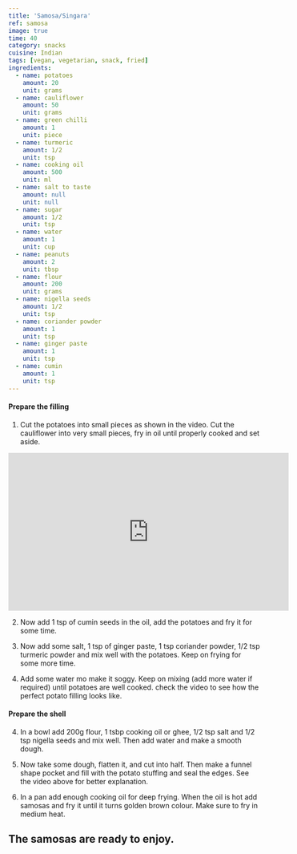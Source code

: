 ```yaml
---
title: 'Samosa/Singara'
ref: samosa
image: true
time: 40
category: snacks
cuisine: Indian
tags: [vegan, vegetarian, snack, fried]
ingredients:
  - name: potatoes
    amount: 20
    unit: grams
  - name: cauliflower
    amount: 50
    unit: grams
  - name: green chilli
    amount: 1
    unit: piece
  - name: turmeric
    amount: 1/2
    unit: tsp
  - name: cooking oil
    amount: 500
    unit: ml
  - name: salt to taste
    amount: null
    unit: null
  - name: sugar
    amount: 1/2
    unit: tsp
  - name: water
    amount: 1
    unit: cup
  - name: peanuts
    amount: 2
    unit: tbsp
  - name: flour
    amount: 200
    unit: grams
  - name: nigella seeds
    amount: 1/2
    unit: tsp
  - name: coriander powder
    amount: 1
    unit: tsp
  - name: ginger paste
    amount: 1
    unit: tsp
  - name: cumin
    amount: 1
    unit: tsp
---
```


#### Prepare the filling

1. Cut the potatoes into small pieces as shown in the video. Cut the cauliflower into very small pieces, fry in oil until properly cooked and set aside.

<iframe width="560" height="315" src="https://www.youtube.com/embed/kv6tqQjZ8ZU" frameborder="0" allow="accelerometer; autoplay; encrypted-media; gyroscope; picture-in-picture" allowfullscreen></iframe>

2. Now add 1 tsp of cumin seeds in the oil, add the potatoes and fry it for some time. 

3. Now add some salt, 1 tsp of ginger paste, 1 tsp coriander powder, 1/2 tsp turmeric powder and mix well with the potatoes. Keep on frying for some more time. 

4. Add some water mo make it soggy. Keep on mixing (add more water if required) until potatoes are well cooked. check the video to see how the perfect potato filling looks like.

#### Prepare the shell

4. In a bowl add 200g flour, 1 tsbp cooking oil or ghee, 1/2 tsp salt and 1/2 tsp nigella seeds and mix well. Then add water and make a smooth dough. 

5. Now take some dough, flatten it, and cut into half. Then make a funnel shape pocket and fill with the potato stuffing and seal the edges. See the video above for better explanation.

6. In a pan add enough cooking oil for deep frying. When the oil is hot add samosas and fry it until it turns golden brown colour. Make sure to fry in medium heat.

The samosas are ready to enjoy.
---
